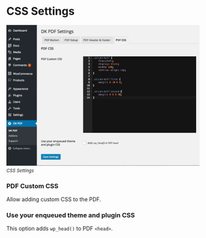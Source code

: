 # CSS Settings

![CSS Settings screenshot](_images/css-settings.jpg "CSS Settings")
<p style="margin-top:-1em"><small><em>CSS Settings</em></small></p>

### PDF Custom CSS
Allow adding custom CSS to the PDF.

### Use your enqueued theme and plugin CSS
This option adds `wp_head()` to PDF `<head>`.
